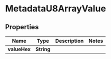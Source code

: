 

# MetadataU8ArrayValue


## Properties

| Name | Type | Description | Notes |
|------------ | ------------- | ------------- | -------------|
|**valueHex** | **String** |  |  |



